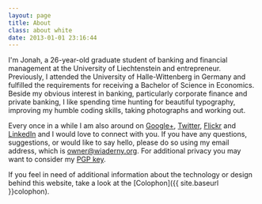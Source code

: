 ```yaml
---
layout: page
title: About
class: about white
date: 2013-01-01 23:16:44
---
```

I'm Jonah, a 26-year-old graduate student of banking and financial management at the University of Liechtenstein and entrepreneur. Previously, I attended the University of Halle-Wittenberg in Germany and fulfilled the requirements for receiving a Bachelor of Science in Economics. Beside my obvious interest in banking, particularly corporate finance and private banking, I like spending time hunting for beautiful typography, improving my humble coding skills, taking photographs and working out.

Every once in a while I am also around on [Google+], [Twitter], [Flickr] and [LinkedIn] and I would love to connect with you. If you have any questions, suggestions, or would like to say hello, please do so using my email address, which is <owner@wiaderny.org>. For additional privacy you may want to consider my [PGP key](../assets/data/wiaderny.asc).

If you feel in need of additional information about the technology or design behind this website, take a look at the [Colophon]({{ site.baseurl }}colophon).

[Google+]: https://plus.google.com/101986038840755391471/
[Flickr]: http://www.flickr.com/wiaderny/
[LinkedIn]: http://www.linkedin.com/in/jonahwiaderny
[Twitter]: https://twitter.com/jonahwiaderny
